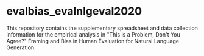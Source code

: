 # evalbias_evalnlgeval2020
This repository contains the supplementary spreadsheet and data collection information for the empirical analysis in "This is a Problem, Don't You Agree?" Framing and Bias in Human Evaluation for Natural Language Generation.
